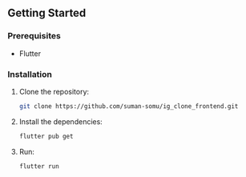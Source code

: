
## Getting Started

### Prerequisites

- Flutter

### Installation

1. Clone the repository:

   ```bash
   git clone https://github.com/suman-somu/ig_clone_frontend.git
   ```
2. Install the dependencies:
   ```bash
   flutter pub get
   ```
3. Run:

   ```bash
   flutter run
   ```

